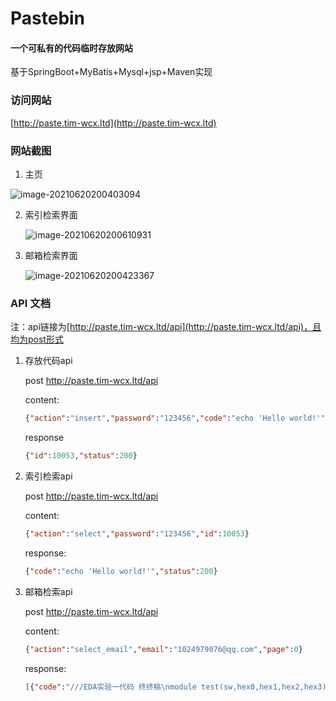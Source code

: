 # Pastebin

#### 																									一个可私有的代码临时存放网站

基于SpringBoot+MyBatis+Mysql+jsp+Maven实现

### 访问网站

[http://paste.tim-wcx.ltd](http://paste.tim-wcx.ltd)

### 网站截图

1. 主页

![image-20210620200403094](https://rawgithub.tim-wcx.workers.dev/WCX1024979076/image1/master/img/20210620200404.png)

2. 索引检索界面

   ![image-20210620200610931](https://rawgithub.tim-wcx.workers.dev/WCX1024979076/image1/master/img/20210620203339.png)



3. 邮箱检索界面

   ![image-20210620200423367](https://rawgithub.tim-wcx.workers.dev/WCX1024979076/image1/master/img/20210620200423.png)

### API 文档

注：api链接为[http://paste.tim-wcx.ltd/api](http://paste.tim-wcx.ltd/api)，且均为post形式

1. 存放代码api

   post http://paste.tim-wcx.ltd/api

   content:

   ```json
   {"action":"insert","password":"123456","code":"echo 'Hello world!'","is_secret":0}
   ```

   response

   ```json
   {"id":10053,"status":200}
   ```

2. 索引检索api

   post http://paste.tim-wcx.ltd/api

   content:

   ```json
   {"action":"select","password":"123456","id":10053}
   ```

   response:

   ```json
   {"code":"echo 'Hello world!'","status":200}
   ```

3. 邮箱检索api

   post http://paste.tim-wcx.ltd/api

   content:

   ```json
   {"action":"select_email","email":"1024979076@qq.com","page":0}
   ```

   response:

   ```json
   [{"code":"///EDA实验一代码 终终稿\nmodule test(sw,hex0,hex1,hex2,hex3);\ninput sw;\noutput hex0,hex1,hex2,hex3;\nwire[17:0] sw;\nreg[0:6] hex0,hex1,hex2,hex3;\nreg[6:0] ans1,ans2;\nreg [17:0]  ans;\ninteger flag=1;\nalways @ (sw)\nbegin\n\tans1<=sw[13:7];\n\tans2<=sw[6:0];\n\tif(sw[17]==1)\n\t\tbegin\n\t\t\thex3[0:6]<=7'b1111111;\n\t\t\tans<=a...","id":10052},{"code":"///EDA实验一代码终稿\nmodule test(sw,hex0,hex1,hex2,hex3);\ninput sw;\noutput hex0,hex1,hex2,hex3;\nwire[17:0] sw;\nreg[0:6] hex0,hex1,hex2,hex3;\nreg[6:0] ans1,ans2;\nreg [17:0]  ans;\ninteger flag=1;\nalways @ (sw)\nbegin\n\tans1<=sw[13:7];\n\tans2<=sw[6:0];\n\tif(sw[17]==1)\n\t\tbegin\n\t\t\thex3[0:6]<=7'b1111111;\n\t\t\tans<=ans...","id":10051},{"code":"///EDA 实验三 代码\nmodule test(KEY,sw,hex0,hex1,hex2,hex3,hex4,hex5);\ninput KEY,sw;\noutput hex0,hex1,hex2,hex3,hex4,hex5;\nparameter  S0=4'b0000,S1=4'b0001,S2=4'b0010,S3=4'b0011,S4=4'b0100,S5=4'b0101;\nwire [0:0] sw;\nwire[0:0] KEY;\nreg[4:1] state=S0,next_state=S0;\nreg[0:6] hex0,hex1,hex2,hex3,hex4,hex5;\nin...","id":10050},{"code":"///EDA实验二代码终版\nmodule test(sw,CLOCK_50,KEY,hex0,hex1,hex2,hex3,hex4,hex5,LEDR,LEDG);\ninput CLOCK_50,KEY,sw;\noutput hex0,hex1,hex2,hex3,hex4,hex5,LEDR,LEDG;\nreg[0:6] hex0,hex1,hex2,hex3,hex4,hex5;\n\nreg clk=0;\nreg[6:0] hour=0,minute=0,seconds=0,remain_hour=0,remain_minute=0;\ninteger i=0,day=12;\nwire[3:...","id":10049},{"code":"///EDA实验二代码修正版\nmodule test(sw,CLOCK_50,KEY,hex0,hex1,hex2,hex3,hex4,hex5,LEDR,LEDG);\ninput CLOCK_50,KEY,sw;\noutput hex0,hex1,hex2,hex3,hex4,hex5,LEDR,LEDG;\nreg[0:6] hex0,hex1,hex2,hex3,hex4,hex5;\n\nreg clk=0;\nreg[6:0] hour=0,minute=0,seconds=0,remain_hour=0,remain_minute=0;\ninteger i=0,day=12;\nwire[3...","id":10048},{"code":"///EDA实验二代码\nmodule test(sw,CLOCK_50,KEY,hex0,hex1,hex2,hex3,hex4,hex5,hex6,hex7,LEDR,LEDG);\ninput CLOCK_50,KEY,sw;\noutput hex0,hex1,hex2,hex3,hex4,hex5,hex6,hex7,LEDR,LEDG;\nreg[0:6] hex0,hex1,hex2,hex3,hex4,hex5,hex6,hex7;\n\nreg clk=0;\nreg[6:0] hour=0,minute=0,seconds=0,remain_hour=0,remain_minute=0;...","id":10047},{"code":"///EDA实验一代码\nmodule test(sw,hex0,hex1,hex2,hex3);\ninput sw;\noutput hex0,hex1,hex2,hex3;\nwire[17:0] sw;\nreg[0:6] hex0,hex1,hex2,hex3;\nreg[6:0] ans1,ans2;\nreg [17:0]  ans;\ninteger flag=1;\nalways @ (sw)\nbegin\n\tans1<=sw[13:7];\n\tans2<=sw[6:0];\n\tif(sw[17]==1)\n\t\tbegin\n\t\t\thex3[0:6]<=7'b1111111;\n\t\t\tans<=ans2;...","id":10046},{"code":"加密访问，暂无法查看","id":10045},{"code":"package SpringBoot_jsp.springbootJsp.controller;\n\nimport javax.annotation.Resource;\nimport javax.servlet.http.HttpServletRequest;\n\nimport SpringBoot_jsp.springbootJsp.pojo.pastebin;\nimport SpringBoot_jsp.springbootJsp.service.pastebinService;\nimport com.alibaba.fastjson.JSONArray;\nimport com.alibaba...","id":10041},{"code":"Hello World!","id":10039}]
   ```
